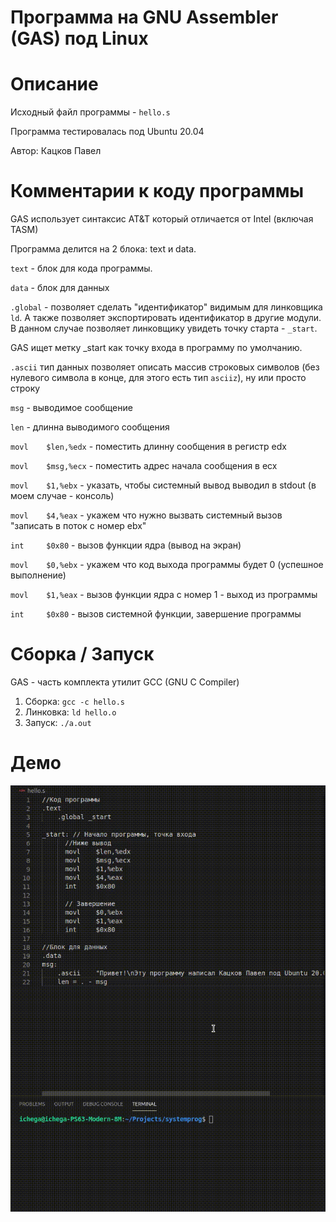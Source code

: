 # Программа на GNU Assembler (GAS) под Linux

# Описание

Исходный файл программы - `hello.s`

Программа тестировалась под Ubuntu 20.04

Автор: Кацков Павел


# Комментарии к коду программы

GAS использует синтаксис AT&T который отличается от Intel (включая TASM)

Программа делится на 2 блока: text и data. 

`text` - блок для кода программы.

`data` - блок для данных

`.global` - позволяет сделать "идентификатор" видимым для линковщика `ld`. А также позволяет экспортировать идентификатор в другие модули. В данном случае позволяет линковщику увидеть точку старта - `_start`.

GAS ищет метку _start как точку входа в программу по умолчанию.

`.ascii` тип данных позволяет описать массив строковых символов (без нулевого символа в конце, для этого есть тип `asciiz`), ну или просто строку

`msg` - выводимое сообщение

`len` - длинна выводимого сообщения

`movl    $len,%edx` - поместить длинну сообщения в регистр  edx

`movl    $msg,%ecx` - поместить адрес начала сообщения в ecx

`movl    $1,%ebx` - указать, чтобы системный вывод выводил в stdout (в моем случае - консоль)

`movl    $4,%eax` - укажем что нужно вызвать системный вызов "записать в поток с номер ebx"

`int     $0x80` - вызов функции ядра (вывод на экран)

`movl    $0,%ebx` - укажем что код выхода программы будет 0 (успешное выполнение)

`movl    $1,%eax` - вызов функции ядра с номер 1 - выход из программы

`int     $0x80` - вызов системной функции, завершение программы







# Сборка / Запуск

GAS - часть комплекта утилит GCC (GNU C Compiler)

1. Сборка:  `gcc -c hello.s`
2. Линковка: `ld hello.o`
3. Запуск: `./a.out`



# Демо

![Демо](demo.gif)